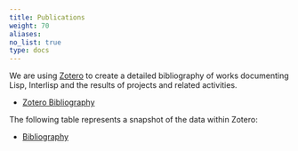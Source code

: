 ```yaml
---
title: Publications
weight: 70
aliases:
no_list: true
type: docs
---
```

We are using [Zotero](https://www.zotero.org/) to create a detailed bibliography of works documenting Lisp, Interlisp and the results of projects and related activities.

* [Zotero Bibliography](zotero)

The following table represents a snapshot of the data within Zotero:

* [Bibliography](table)
